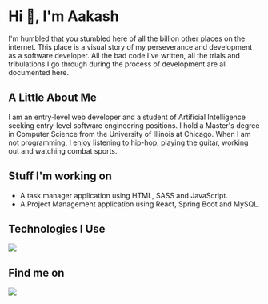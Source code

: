 <h1> Hi 👋, I'm Aakash </h1>

<p>
  I'm humbled that you stumbled here of all the billion other places on the internet. This place is a visual story of my perseverance and development as a software developer. All the bad code I've written, all the trials and tribulations I go through during the process of development are all documented here.
</p>

<h2>A Little About Me</h2>
<p>I am an entry-level web developer and a student of Artificial Intelligence seeking entry-level software engineering positions. I hold a Master's degree in Computer Science from the University of Illinois at Chicago. When I am not programming, I enjoy listening to hip-hop, playing the guitar, working out and watching combat sports.</p>

<div> 
  <h2>Stuff I'm working on</h2>
  <ul>
    <li>A task manager application using HTML, SASS and JavaScript.</li>
    <li>A Project Management application using React, Spring Boot and MySQL.</li>
  </ul>
</div>

<div>
  <h2>Technologies I Use</h2>
  <p>
    <img src="https://skillicons.dev/icons?i=html,sass,js,react,java,spring,nodejs,express,mongodb,mysql,aws,python,pytorch,php,bash&perline=14" />
  </p>
</div>

<div>
  <h2> Find me on </h2>
  <a href="https://www.linkedin.com/in/aakashdasgupta">
    <img src="https://skillicons.dev/icons?i=linkedin&perline=14" />
  </a>
<!--   <a href="">
  <img src="https://img.shields.io/badge/Medium-12100E?style=for-the-badge&logo=medium&logoColor=white" />
  </a>
  <a href="">
  <img src="https://img.shields.io/badge/Twitter-1DA1F2?style=for-the-badge&logo=twitter&logoColor=white" />
  </a> -->
</div>


<!-- <div>
  <h3>Latest Blog Posts</h3>
  Posts Coming Soon...
</div> -->


<!--
**a-d14/a-d14** is a ✨ _special_ ✨ repository because its `README.md` (this file) appears on your GitHub profile.

Here are some ideas to get you started:

- 🔭 I’m currently working on ...
- 🌱 I’m currently learning ...
- 👯 I’m looking to collaborate on ...
- 🤔 I’m looking for help with ...
- 💬 Ask me about ...
- 📫 How to reach me: ...
- 😄 Pronouns: ...
- ⚡ Fun fact: ...
-->
